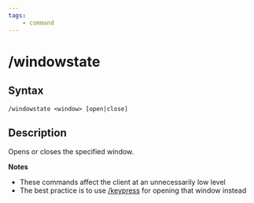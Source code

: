 ```yaml
---
tags:
    - command
---
```

# /windowstate

## Syntax
<!--cmd-syntax-start-->
```eqcommand
/windowstate <window> [open|close]
```
<!--cmd-syntax-end-->

## Description
<!--cmd-desc-start-->
Opens or closes the specified window.

**Notes**

* These commands affect the client at an unnecessarily low level
* The best practice is to use [/keypress](keypress.md) for opening that window instead
<!--cmd-desc-end-->
